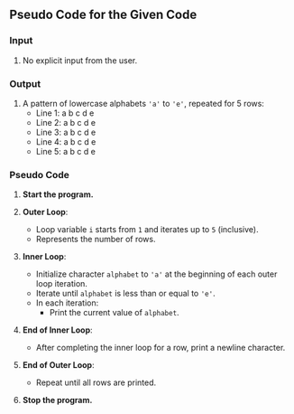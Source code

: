 ## Pseudo Code for the Given Code

### Input
1. No explicit input from the user.

### Output
1. A pattern of lowercase alphabets `'a'` to `'e'`, repeated for 5 rows:
   - Line 1: a b c d e  
   - Line 2: a b c d e  
   - Line 3: a b c d e  
   - Line 4: a b c d e  
   - Line 5: a b c d e  

### Pseudo Code

1. **Start the program.**

2. **Outer Loop**:
   - Loop variable `i` starts from `1` and iterates up to `5` (inclusive).
   - Represents the number of rows.

3. **Inner Loop**:
   - Initialize character `alphabet` to `'a'` at the beginning of each outer loop iteration.
   - Iterate until `alphabet` is less than or equal to `'e'`.
   - In each iteration:
     - Print the current value of `alphabet`.

4. **End of Inner Loop**:
   - After completing the inner loop for a row, print a newline character.

5. **End of Outer Loop**:
   - Repeat until all rows are printed.

6. **Stop the program.**



